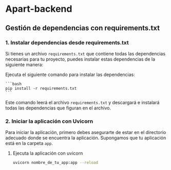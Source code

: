 # Apart-backend


## Gestión de dependencias con requirements.txt


### 1. Instalar dependencias desde requirements.txt

Si tienes un archivo `requirements.txt` que contiene todas las dependencias necesarias para tu proyecto, puedes instalar estas dependencias de la siguiente manera:

Ejecuta el siguiente comando para instalar las dependencias:

    ```bash
    pip install -r requirements.txt
    ```

Este comando leerá el archivo `requirements.txt` y descargará e instalará todas las dependencias que figuran en el archivo.

### 2. Iniciar la aplicación con Uvicorn

Para iniciar la aplicación, primero debes asegurarte de estar en el directorio adecuado donde se encuentra la aplicación. Supongamos que tu aplicación está en la carpeta `app`.

1. Ejecuta la aplicación con uvicorn
    ```bash
    uvicorn nombre_de_tu_app:app --reload